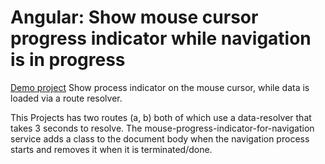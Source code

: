 # Angular: Show mouse cursor progress indicator while navigation is in progress

[Demo project](stackblitz.com/edit/angular-ivy-hszzqy)
Show process indicator on the mouse cursor, while data is loaded via a route resolver.

This Projects has two routes (a, b) both of which use a data-resolver that takes 3 seconds to resolve.
The mouse-progress-indicator-for-navigation service adds a class to the document body when the navigation process starts and removes it when it is terminated/done.
